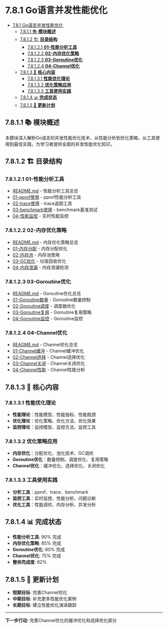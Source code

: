# 7.8.1 Go语言并发性能优化

<!-- TOC START -->
- [7.8.1 Go语言并发性能优化](#go语言并发性能优化)
  - [7.8.1.1 📚 **模块概述**](#📚-**模块概述**)
  - [7.8.1.2 🏗️ **目录结构**](#🏗️-**目录结构**)
    - [7.8.1.2.1 **01-性能分析工具**](#**01-性能分析工具**)
    - [7.8.1.2.2 **02-内存优化策略**](#**02-内存优化策略**)
    - [7.8.1.2.3 **03-Goroutine优化**](#**03-goroutine优化**)
    - [7.8.1.2.4 **04-Channel优化**](#**04-channel优化**)
  - [7.8.1.3 🎯 **核心内容**](#🎯-**核心内容**)
    - [7.8.1.3.1 **性能优化理论**](#**性能优化理论**)
    - [7.8.1.3.2 **优化策略应用**](#**优化策略应用**)
    - [7.8.1.3.3 **工具使用实践**](#**工具使用实践**)
  - [7.8.1.4 📊 **完成状态**](#📊-**完成状态**)
  - [7.8.1.5 🔄 **更新计划**](#🔄-**更新计划**)
<!-- TOC END -->














## 7.8.1.1 📚 **模块概述**

本模块深入解析Go语言的并发性能优化技术，从性能分析到优化策略，从工具使用到最佳实践，为学习者提供全面的并发性能优化知识。

## 7.8.1.2 🏗️ **目录结构**

### 7.8.1.2.1 **01-性能分析工具**

- [README.md](01-性能分析工具/README.md) - 性能分析工具总览
- [01-pprof使用](01-性能分析工具/01-pprof使用/) - pprof性能分析工具
- [02-trace使用](01-性能分析工具/02-trace使用/) - trace追踪工具
- [03-benchmark使用](01-性能分析工具/03-benchmark使用/) - benchmark基准测试
- [04-性能监控](01-性能分析工具/04-性能监控/) - 实时性能监控

### 7.8.1.2.2 **02-内存优化策略**

- [README.md](02-内存优化策略/README.md) - 内存优化策略总览
- [01-内存分配](02-内存优化策略/01-内存分配/) - 内存分配优化
- [02-内存池](02-内存优化策略/02-内存池/) - 内存池使用
- [03-GC优化](02-内存优化策略/03-GC优化/) - 垃圾回收优化
- [04-内存泄漏](02-内存优化策略/04-内存泄漏/) - 内存泄漏检测

### 7.8.1.2.3 **03-Goroutine优化**

- [README.md](03-Goroutine优化/README.md) - Goroutine优化总览
- [01-Goroutine数量](03-Goroutine优化/01-Goroutine数量/) - Goroutine数量控制
- [02-Goroutine调度](03-Goroutine优化/02-Goroutine调度/) - 调度器优化
- [03-Goroutine复用](03-Goroutine优化/03-Goroutine复用/) - Goroutine复用策略
- [04-Goroutine监控](03-Goroutine优化/04-Goroutine监控/) - Goroutine监控

### 7.8.1.2.4 **04-Channel优化**

- [README.md](04-Channel优化/README.md) - Channel优化总览
- [01-Channel缓冲](04-Channel优化/01-Channel缓冲/) - Channel缓冲优化
- [02-Channel选择](04-Channel优化/02-Channel选择/) - Channel选择优化
- [03-Channel关闭](04-Channel优化/03-Channel关闭/) - Channel关闭优化
- [04-Channel性能](04-Channel优化/04-Channel性能/) - Channel性能分析

## 7.8.1.3 🎯 **核心内容**

### 7.8.1.3.1 **性能优化理论**

- **性能理论**：性能模型、性能指标、性能瓶颈
- **优化理论**：优化策略、优化方法、优化效果
- **监控理论**：监控模型、监控方法、监控工具

### 7.8.1.3.2 **优化策略应用**

- **内存优化**：分配优化、池化技术、GC调优
- **Goroutine优化**：数量控制、调度优化、复用策略
- **Channel优化**：缓冲优化、选择优化、关闭优化

### 7.8.1.3.3 **工具使用实践**

- **分析工具**：pprof、trace、benchmark
- **监控工具**：实时监控、性能分析、问题诊断
- **优化工具**：性能调优、内存分析、并发分析

## 7.8.1.4 📊 **完成状态**

- **性能分析工具**: 90% 完成
- **内存优化策略**: 85% 完成
- **Goroutine优化**: 80% 完成
- **Channel优化**: 75% 完成
- **整体完成度**: 82%

## 7.8.1.5 🔄 **更新计划**

- **短期目标**: 完善Channel优化
- **中期目标**: 补充更多性能优化案例
- **长期目标**: 建立性能优化演进跟踪

---

**下一步行动**: 完善Channel优化的缓冲优化和选择优化部分

